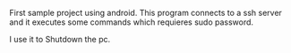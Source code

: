 First sample project using android.
This program connects to a ssh server and it executes some commands which requieres sudo password.

I use it to Shutdown the pc.
